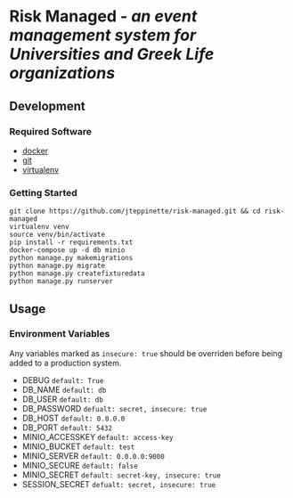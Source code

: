 # Risk Managed - *an event management system for Universities and Greek Life organizations*

## Development

### Required Software

* [docker](https://docs.docker.com/)
* [git](https://git-scm.com/)
* [virtualenv](https://virtualenv.pypa.io/en/stable/)

### Getting Started

```
git clone https://github.com/jteppinette/risk-managed.git && cd risk-managed
virtualenv venv
source venv/bin/activate
pip install -r requirements.txt
docker-compose up -d db minio
python manage.py makemigrations
python manage.py migrate
python manage.py createfixturedata
python manage.py runserver
```

## Usage

### Environment Variables

Any variables marked as `insecure: true` should be overriden before being added to a production system.

* DEBUG           `default: True`
* DB_NAME         `default: db`
* DB_USER         `default: db`
* DB_PASSWORD     `defualt: secret, insecure: true`
* DB_HOST         `default: 0.0.0.0`
* DB_PORT         `default: 5432`
* MINIO_ACCESSKEY `default: access-key`
* MINIO_BUCKET    `default: test`
* MINIO_SERVER    `default: 0.0.0.0:9000`
* MINIO_SECURE    `default: false`
* MINIO_SECRET    `default: secret-key, insecure: true`
* SESSION_SECRET  `defualt: secret, insecure: true`
